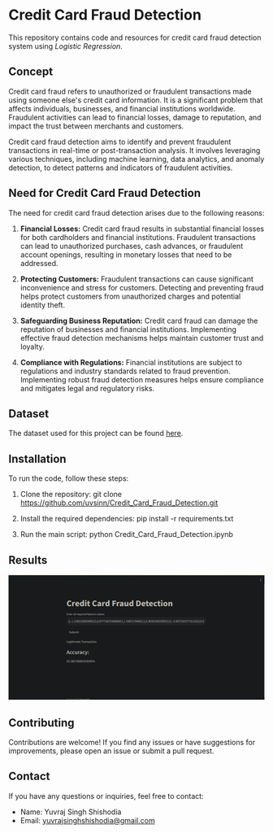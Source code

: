 # Credit Card Fraud Detection

This repository contains code and resources for credit card fraud detection system using *Logistic Regression*.

## Concept

Credit card fraud refers to unauthorized or fraudulent transactions made using someone else's credit card information. It is a significant problem that affects individuals, businesses, and financial institutions worldwide. Fraudulent activities can lead to financial losses, damage to reputation, and impact the trust between merchants and customers.

Credit card fraud detection aims to identify and prevent fraudulent transactions in real-time or post-transaction analysis. It involves leveraging various techniques, including machine learning, data analytics, and anomaly detection, to detect patterns and indicators of fraudulent activities.

## Need for Credit Card Fraud Detection

The need for credit card fraud detection arises due to the following reasons:

1. **Financial Losses:** Credit card fraud results in substantial financial losses for both cardholders and financial institutions. Fraudulent transactions can lead to unauthorized purchases, cash advances, or fraudulent account openings, resulting in monetary losses that need to be addressed.

2. **Protecting Customers:** Fraudulent transactions can cause significant inconvenience and stress for customers. Detecting and preventing fraud helps protect customers from unauthorized charges and potential identity theft.

3. **Safeguarding Business Reputation:** Credit card fraud can damage the reputation of businesses and financial institutions. Implementing effective fraud detection mechanisms helps maintain customer trust and loyalty.

4. **Compliance with Regulations:** Financial institutions are subject to regulations and industry standards related to fraud prevention. Implementing robust fraud detection measures helps ensure compliance and mitigates legal and regulatory risks.

## Dataset

The dataset used for this project can be found [here](https://drive.google.com/file/d/1YQakwEmqBP2031sgMDr3miR4cgP0rE7c/view?usp=sharing).

## Installation

To run the code, follow these steps:

1. Clone the repository:
   git clone https://github.com/uvsinn/Credit_Card_Fraud_Detection.git

2. Install the required dependencies:
   pip install -r requirements.txt

3. Run the main script:
   python Credit_Card_Fraud_Detection.ipynb

## Results

<img src="results/1.png" width="1200"/>

   
## Contributing

Contributions are welcome! If you find any issues or have suggestions for improvements, please open an issue or submit a pull request.

## Contact

If you have any questions or inquiries, feel free to contact:

- Name: Yuvraj Singh Shishodia
- Email: yuvrajsinghshishodia@gmail.com





